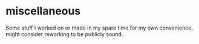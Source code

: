 # miscellaneous
Some stuff I worked on or made in my spare time for my own convenience, might consider reworking to be publicly sound.

